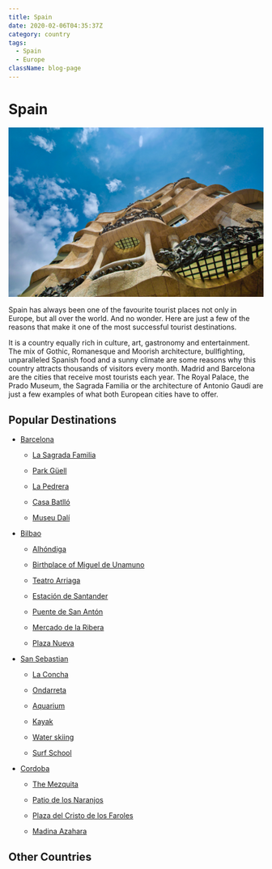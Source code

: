```yaml
---
title: Spain
date: 2020-02-06T04:35:37Z
category: country
tags:
  - Spain
  - Europe
className: blog-page
---
```


<StartWishToGo/>

# Spain <WishWidget	country="ES" picture="https://wish-to-go.com/images/for-wish-to-go/spain/la-pedrera-barcelona-tyler-hendy-OX1pKaIrXLY-unsplash.jpg"></WishWidget>

![La Pedrera, Spain - Photo by Tyler Hendy on Unsplash](../../../images/travel/spain/la-pedrera-barcelona-tyler-hendy-OX1pKaIrXLY-unsplash.jpg)

Spain has always been one of the favourite tourist places not only in Europe, but all over the world. And no wonder. Here are just a few of the reasons that make it one of the most successful tourist destinations.

It is a country equally rich in culture, art, gastronomy and entertainment. The mix of Gothic, Romanesque and Moorish architecture, bullfighting, unparalleled Spanish food and a sunny climate are some reasons why this country attracts thousands of visitors every month.
Madrid and Barcelona are the cities that receive most tourists each year. The Royal Palace, the Prado Museum, the Sagrada Familia or the architecture of Antonio Gaudí are just a few examples of what both European cities have to offer.

<ShareTripWidget user-id="5RgbbnW5uDZV0sofyNe3NWws1qs1" trip-name="Wish To Go Trip to Spain" icon-url="/images/blogger.png"></ShareTripWidget>

<CustomCategoryEntries className="blog-entry-card" category="city" tags="Spain"/>

## Popular Destinations

- [Barcelona](/travel/spain/barcelona) <WishWidget	country="ES"	city="Barcelona"	picture="https://wish-to-go.com/images/for-wish-to-go/spain/parc-guell-daniel-corneschi-N6HTCyN50p0-unsplash.jpg" post="/travel/spain/barcelona"></WishWidget>

	- [La Sagrada Familia](/travel/spain/barcelona/#la-sagrada-familia) <WishWidget	country="ES"	city="Barcelona"	activity="La Sagrada Familia" picture="https://wish-to-go.com/images/for-wish-to-go/spain/sagrada-familia-counter-barcelona-isaac-CmLrmQNYtII-unsplash.jpg" post="/travel/spain/barcelona/#la-sagrada-familia"></WishWidget>

	- [Park Güell](/travel/spain/barcelona/#parc-guell) <WishWidget country="ES"	city="Barcelona" activity="Parc Güell" picture="https://wish-to-go.com/images/for-wish-to-go/spain/parc-guell-vitor-monteiro-jiAv24Lc3T0-unsplash.jpg" post="/travel/spain/barcelona/#other-gaudi-architecture-and-modernist-barcelona"></WishWidget>

	- [La Pedrera](/travel/spain/barcelona/#la-pedrera) <WishWidget	country="ES" city="Barcelona" activity="La Pedrera" post="/travel/spain/barcelona/#other-gaudi-architecture-and-modernist-barcelona" picture="https://wish-to-go.com/images/for-wish-to-go/spain/la-pedrera-top-barcelona-tyler-hendy-mCW21DwPxx8-unsplash.jpg"></WishWidget>

	- [Casa Batlló](/travel/spain/barcelona/#casa-batllo) <WishWidget	country="ES" city="Barcelona" activity="Casa Batllo" post="/travel/spain/barcelona/#other-gaudi-architecture-and-modernist-barcelona"></WishWidget>

	- [Museu Dalí](/travel/spain/barcelona/#museu-dali)	<WishWidget	country="ES" city="Barcelona"	activity="Museu Dalí"></WishWidget>

- [Bilbao](/travel/spain/bilbao) <WishWidget country="ES" city="Bilbao" picture="https://images.unsplash.com/photo-1554212264-aae064407bd6?ixlib=rb-1.2.1&ixid=eyJhcHBfaWQiOjEyMDd9&auto=format&fit=crop&w=600&q=60" post="/travel/spain/bilbao"></WishWidget>

	- [Alhóndiga](/travel/spain/bilbao/#alhondiga) <WishWidget country="ES" city="Bilbao" activity="Alhondiga"></WishWidget>

	- [Birthplace of Miguel de Unamuno](/travel/spain/bilbao/#birthplace-of-miguel-de-unamuno) <WishWidget country="ES" city="Bilbao" activity="Alhondiga"></WishWidget>

	- [Teatro Arriaga](/travel/spain/bilbao/#teatro-arriaga) <WishWidget country="ES" city="Bilbao" activity="Teatro Arriaga"></WishWidget>

	- [Estación de Santander ](/travel/spain/bilbao/#estacion-de-santander) <WishWidget country="ES" city="Bilbao" activity="Estación de Santander"></WishWidget>

	- [Puente de San Antón](/travel/spain/bilbao/#puente-de-san-anton) <WishWidget country="ES" city="Bilbao" activity="Puente de San Anton"></WishWidget>

	- [Mercado de la Ribera](/travel/spain/bilbao/#mercado-de-la-ribera) <WishWidget country="ES" city="Bilbao" activity="Mercado de la Ribera"></WishWidget>

	- [Plaza Nueva](/travel/spain/bilbao/#plaza-nueva) <WishWidget country="ES" city="Bilbao" activity="Plaza Nueva"></WishWidget>

- [San Sebastian](/travel/spain/san-sebastian) <WishWidget	country="ES" city="San Sebastian"	picture="https://wikitravel.org/upload/en/thumb/a/a9/San_Sebastian.JPG/320px-San_Sebastian.JPG"></WishWidget>

	- [La Concha](/travel/spain/san-sebastian/#the-beach)	<WishWidget	country="ES" city="San Sebastian"	activity="La Concha" picture="https://wikitravel.org/upload/en/thumb/1/19/SanSebastian_PaseoDeLaConcha.jpg/320px-SanSebastian_PaseoDeLaConcha.jpg"></WishWidget>

	- [Ondarreta](/travel/spain/san-sebastian/#the-beach) <WishWidget	country="ES" city="San Sebastian"	activity="Ondarreta"></WishWidget>

	- [Aquarium](/travel/spain/san-sebastian/#other-attraction) <WishWidget	country="ES" city="San Sebastian"	activity="Aquarium"></WishWidget>

	- [Kayak](/travel/spain/san-sebastian/#other-attractions) <WishWidget	country="ES" city="San Sebastian"	activity="Kayak"></WishWidget>

	- [Water skiing](/travel/spain/san-sebastian/#other-attractions) <WishWidget	country="ES" city="San Sebastian"	activity="Water skiing"></WishWidget>

	- [Surf School](/travel/spain/san-sebastian/#other-attractions)<WishWidget	country="ES" city="San Sebastian"	activity="Puka Surf Eskola"></WishWidget>

- [Cordoba](/travel/spain/cordoba) <WishWidget country="ES" city="Cordoba"></WishWidget>

	- [The Mezquita](/travel/spain/cordoba/#the-mezquita) <WishWidget country="ES" city="Cordoba" activity="The Mezquita"></WishWidget>

	- [Patio de los Naranjos](/travel/spain/cordoba/#the-mezquita) <WishWidget country="ES" city="Cordoba" activity="Patio de los Naranjos"></WishWidget>

	- [Plaza del Cristo de los Faroles](/travel/spain/cordoba/#outside-the-old-city) <WishWidget country="ES" city="Cordoba" activity="Cristo de los faroles"></WishWidget>

	- [Madina Azahara](/travel/spain/cordoba/#outside-the-old-city) <WishWidget country="ES" city="Cordoba" activity="Medina Azahara"></WishWidget>


## Other Countries

<CustomCategoryEntries className="blog-entry-card more-of" category="country"/>